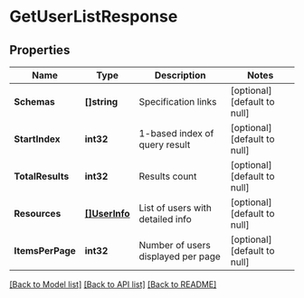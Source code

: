 # GetUserListResponse

## Properties
Name | Type | Description | Notes
------------ | ------------- | ------------- | -------------
**Schemas** | **[]string** | Specification links | [optional] [default to null]
**StartIndex** | **int32** | 1-based index of query result | [optional] [default to null]
**TotalResults** | **int32** | Results count | [optional] [default to null]
**Resources** | [**[]UserInfo**](UserInfo.md) | List of users with detailed info | [optional] [default to null]
**ItemsPerPage** | **int32** | Number of users displayed per page | [optional] [default to null]

[[Back to Model list]](../README.md#documentation-for-models) [[Back to API list]](../README.md#documentation-for-api-endpoints) [[Back to README]](../README.md)



